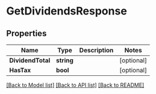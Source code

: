 # GetDividendsResponse

## Properties

Name | Type | Description | Notes
------------ | ------------- | ------------- | -------------
**DividendTotal** | **string** |  | [optional] 
**HasTax** | **bool** |  | [optional] 

[[Back to Model list]](../README.md#documentation-for-models) [[Back to API list]](../README.md#documentation-for-api-endpoints) [[Back to README]](../README.md)


